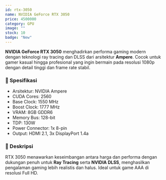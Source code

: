 ```yaml
---
id: rtx-3050
name: NVIDIA GeForce RTX 3050
price: 4500000
category: GPU
image: ""
stock: 10
badge: "New"
---
```


**NVIDIA GeForce RTX 3050** menghadirkan performa gaming modern dengan teknologi ray tracing dan DLSS dari arsitektur **Ampere**. Cocok untuk gamer kasual hingga profesional yang ingin bermain pada resolusi 1080p dengan detail tinggi dan frame rate stabil.

### 🔧 Spesifikasi

- Arsitektur: NVIDIA Ampere
- CUDA Cores: 2560
- Base Clock: 1550 MHz
- Boost Clock: 1777 MHz
- VRAM: 8GB GDDR6
- Memory Bus: 128-bit
- TDP: 130W
- Power Connector: 1x 8-pin
- Output: HDMI 2.1, 3x DisplayPort 1.4a

### 📝 Deskripsi

RTX 3050 menawarkan keseimbangan antara harga dan performa dengan dukungan penuh untuk **Ray Tracing** serta **NVIDIA DLSS**, menghasilkan pengalaman gaming lebih realistis dan halus. Ideal untuk game AAA di resolusi Full HD.
